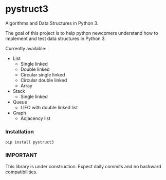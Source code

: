 # pystruct3
Algorithms and Data Structures in Python 3.

The goal of this project is to help python newcomers understand how to implement and test data structures in Python 3.

Currently available:
* List
  - Single linked
  - Double linked
  - Circular single linked
  - Circular double linked
  - Array
* Stack
  - Single linked
* Queue
  - LIFO with double linked list
* Graph
  - Adjacency list

### Installation
```
pip install pystruct3
```

### IMPORTANT
This library is under construction. Expect daily commits and no backward compatibilities.

